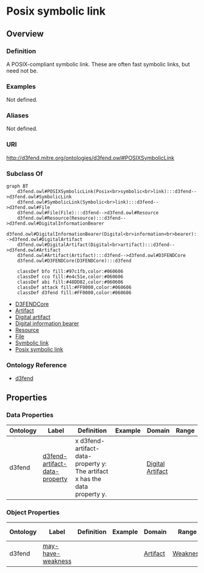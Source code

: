 # Posix symbolic link

## Overview

### Definition
A POSIX-compliant symbolic link.  These are often fast symbolic links, but need not be.

### Examples
Not defined.

### Aliases
Not defined.

### URI
http://d3fend.mitre.org/ontologies/d3fend.owl#POSIXSymbolicLink

### Subclass Of
```mermaid
graph BT
    d3fend.owl#POSIXSymbolicLink(Posix<br>symbolic<br>link):::d3fend-->d3fend.owl#SymbolicLink
    d3fend.owl#SymbolicLink(Symbolic<br>link):::d3fend-->d3fend.owl#File
    d3fend.owl#File(File):::d3fend-->d3fend.owl#Resource
    d3fend.owl#Resource(Resource):::d3fend-->d3fend.owl#DigitalInformationBearer
    d3fend.owl#DigitalInformationBearer(Digital<br>information<br>bearer):::d3fend-->d3fend.owl#DigitalArtifact
    d3fend.owl#DigitalArtifact(Digital<br>artifact):::d3fend-->d3fend.owl#Artifact
    d3fend.owl#Artifact(Artifact):::d3fend-->d3fend.owl#D3FENDCore
    d3fend.owl#D3FENDCore(D3FENDCore):::d3fend
    
    classDef bfo fill:#97c1fb,color:#060606
    classDef cco fill:#e4c51e,color:#060606
    classDef abi fill:#48DD82,color:#060606
    classDef attack fill:#FF0000,color:#060606
    classDef d3fend fill:#FF0000,color:#060606
```

- [D3FENDCore](/docs/ontology/reference/model/D3FENDCore/D3FENDCore.md)
- [Artifact](/docs/ontology/reference/model/D3FENDCore/Artifact/Artifact.md)
- [Digital artifact](/docs/ontology/reference/model/D3FENDCore/Artifact/Digital%20artifact/Digital%20artifact.md)
- [Digital information bearer](/docs/ontology/reference/model/D3FENDCore/Artifact/Digital%20artifact/Digital%20information%20bearer/Digital%20information%20bearer.md)
- [Resource](/docs/ontology/reference/model/D3FENDCore/Artifact/Digital%20artifact/Digital%20information%20bearer/Resource/Resource.md)
- [File](/docs/ontology/reference/model/D3FENDCore/Artifact/Digital%20artifact/Digital%20information%20bearer/Resource/File/File.md)
- [Symbolic link](/docs/ontology/reference/model/D3FENDCore/Artifact/Digital%20artifact/Digital%20information%20bearer/Resource/File/Symbolic%20link/Symbolic%20link.md)
- [Posix symbolic link](/docs/ontology/reference/model/D3FENDCore/Artifact/Digital%20artifact/Digital%20information%20bearer/Resource/File/Symbolic%20link/Posix%20symbolic%20link/Posix%20symbolic%20link.md)


### Ontology Reference
- [d3fend](http://d3fend.mitre.org/ontologies/d3fend.owl#)

## Properties
### Data Properties
| Ontology | Label | Definition | Example | Domain | Range |
|----------|-------|------------|---------|--------|-------|
| d3fend | [d3fend-artifact-data-property](http://d3fend.mitre.org/ontologies/d3fend.owl#d3fend-artifact-data-property) | x d3fend-artifact-data-property y: The artifact x has the data property y. |  | [Digital Artifact](/docs/ontology/reference/model/D3FENDCore/Artifact/Digital%20artifact/Digital%20artifact.md) | []() |

### Object Properties
| Ontology | Label | Definition | Example | Domain | Range | Inverse Of |
|----------|-------|------------|---------|--------|-------|------------|
| d3fend | [may-have-weakness](http://d3fend.mitre.org/ontologies/d3fend.owl#may-have-weakness) |  |  | [Artifact](/docs/ontology/reference/model/D3FENDCore/Artifact/Artifact.md) | [Weakness](/docs/ontology/reference/model/D3FENDCore/Weakness/Weakness.md) | []() |

